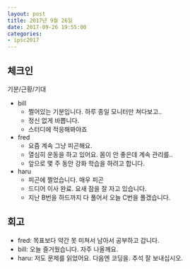 ```yaml
---
layout: post
title: 2017년 9월 26일
date: 2017-09-26 19:55:00
categories:
- ipsc2017
---
```


## 체크인

기분/근황/기대

* bill
  * 쩔어있는 기분입니다. 하루 종일 모니터만 쳐다보고..
  * 정신 없게 바쁩니다.
  * 스터디에 적응해봐야죠
* fred
  * 요즘 계속 그냥 피곤해요.
  * 열심히 운동을 하고 있어요. 몸이 안 좋은데 계속 관리를..
  * 앞으로 몇 주 동안 강화 학습을 하려고 합니다.
* haru
  * 피곤에 쩔었습니다. 매우 피곤
  * 드디어 이사 완료. 요새 잠을 잘 자고 있습니다.
  * 지난 B번을 하드까지 다 풀어서 오늘 C번을 풀겠습니다.

## 회고

* fred: 목표보다 약간 못 미쳐서 남아서 공부하고 갑니다.
* bill: 오늘 즐거웠습니다. 자주 나올께요.
* haru: 저도 문제를 읽었어요. 다음엔 코딩을. 추석 잘 보내십시오.
